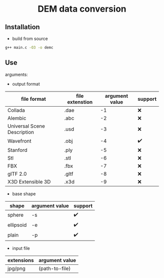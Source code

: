 <h1 align="center">DEM data conversion</h1>

## Installation

- build from source

```bash
g++ main.c -O3 -o demc
```

## Use 

arguments:

- output format

| file format | file extenstion | argument value | support |
| --- | --- | --- | --- |
|Collada|.dae|-1|:x:|
|Alembic|.abc|-2|:x:|
|Universal Scene Description|.usd|-3|:x:|
|Wavefront|.obj|-4|:heavy_check_mark:|
|Stanford|.ply|-5|:x:|
|Stl|.stl|-6|:x:|
|FBX|.fbx|-7|:x:|
|glTF 2.0|.gltf|-8|:x:|
|X3D Extensible 3D|.x3d|-9|:x:|

- base shape

|shape|argument value|support|
| --- | --- | --- |
|sphere|-s|:heavy_check_mark:|
|ellipsoid|-e|:heavy_check_mark:|
|plain|-p|:heavy_check_mark:|

- input file

|extensions|argument value|
| --- | --- |
|jpg/png|(path-to-file)|